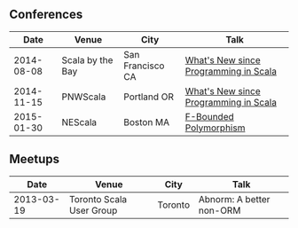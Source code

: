 ## Conferences

| Date | Venue | City | Talk |
|-|-|-|-|
| 2014-08-08 | Scala by the Bay | San Francisco CA | [What's New since Programming in Scala](https://www.youtube.com/watch?v=JZ25N5KLfGM) |
| 2014-11-15 | PNWScala         | Portland OR      | [What's New since Programming in Scala](https://www.youtube.com/watch?v=Mg56PCiPguw) |
| 2015-01-30 | NEScala          | Boston MA        | [F-Bounded Polymorphism](https://newcircle.com/s/post/1717/f_bounded_polymorphism_marconi_lanna_video) |

## Meetups

| Date | Venue | City | Talk |
|-|-|-|-|
| 2013-03-19 | Toronto Scala User Group | Toronto | Abnorm: A better non-ORM |

